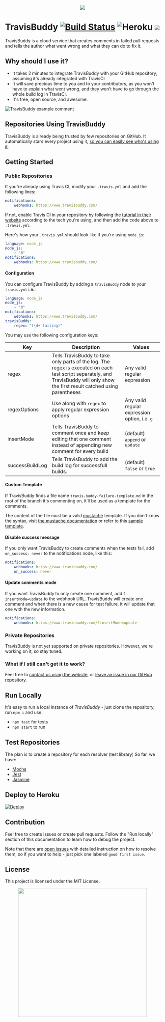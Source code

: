 <p align="center">
  <img src="https://raw.githubusercontent.com/bluzi/travis-buddy/master/public/images/header.jpg">
</p>

# TravisBuddy [![Build Status](https://travis-ci.org/bluzi/travis-buddy.svg?branch=master)](https://travis-ci.org/bluzi/travis-buddy) ![Heroku](https://heroku-badge.herokuapp.com/?app=travis-buddy-service&style=flat) <a href="https://www.statuscake.com" title="Website Uptime Monitoring"><img src="https://www.statuscake.com/App/button/index.php?Track=2MnfbAoOjQ&Days=1&Design=7" /></a>

TravisBuddy is a cloud service that creates comments in failed pull requests and tells the author what went wrong and what they can do to fix it.

## Why should I use it?

* It takes 2 minutes to integrate TravisBuddy with your GitHub repository, assuming it's already integrated with TravisCI
* It will save precious time to you and to your contributors, as you won't have to explain what went wrong, and they won't have to go through the whole build log in TravisCI.
* It's free, open source, and awesome.

![TravisBuddy example comment](https://raw.githubusercontent.com/bluzi/travis-buddy/master/public/images/example.png)

## Repositories Using TravisBuddy

TravisBuddy is already being trusted by few repositories on GitHub. It automatically stars every project using it, [so you can easily see who's using it](https://github.com/TravisBuddy?tab=stars).

## Getting Started

### Public Repositories

If you're already using Travis CI, modify your `.travis.yml` and add the following lines:

```yml
notifications:
    webhooks: https://www.travisbuddy.com/
```

If not, enable Travis CI in your repository by following the [tutorial in their website](https://docs.travis-ci.com/user/getting-started/) according to the tech you're using, and then add the code above to `.travis.yml`.

Here's how your `.travis.yml` should look like if you're using `node_js`:

```yml
language: node_js
node_js:
    - "8"
notifications:
    webhooks: https://www.travisbuddy.com/
```

#### Configuration
You can configure TravisBuddy by adding a `travisBuddy` node to your `travis.yml` i.e.: 
```yml
language: node_js
node_js:
    - "8"
notifications:
    webhooks: https://www.travisbuddy.com/
travisBuddy:
    regex: "(\d+ failing)"
```

You may use the following configuration keys:

Key | Description | Values
--- | --- | ---
regex | Tells TravisBuddy to take only parts of the log. The regex is executed on each test script separately, and TravisBuddy will only show the first result catched using parentheses | Any valid regular expression
regexOptions | Use along with `regex` to apply regular expression options      |   Any valid regular expression option, i.e. `g`
insertMode | Tells TravisBuddy to comment once and keep editing that one comment instead of appending new comment for every build | (default) `append` or `update`
successBuildLog | Tells TravisBuddy to add the build log for successfull builds. | (default) `false` or `true`

#### Custom Template

If TravisBuddy finds a file name `travis-buddy-failure-template.md` in the root of the branch it's commenting on, it'll be used as a template for the comments.

The content of the file must be a valid [mustache](https://github.com/janl/mustache.js/) template.
If you don't know the syntax, visit [the mustache documentation](https://mustache.github.io/mustache.5.html) or refer to this [sample template](https://raw.githubusercontent.com/bluzi/name-db/master/travis-buddy-failure-template.md).

#### Disable success message

If you only want TravisBuddy to create comments when the tests fail, add `on_success: never` to the notifications node, like this:

```yml
notifications:
    webhooks: https://www.travisbuddy.com/
    on_success: never
```

#### Update comments mode

If you want TravisBuddy to only create one comment, add `?insertMode=update` to the webhook URL. TravisBuddy will create one comment and when there is a new cause for test failure, it will update that one with the new information.

```yml
notifications:
    webhooks: https://www.travisbuddy.com/?insertMode=update
```


### Private Repositories

TravisBuddy is not yet supported on private repositories.
However, we're working on it, so stay tuned.

### What if I still can't get it to work?

Feel free to [contact us using the website](https://www.travisbuddy.com/contact-us), or [leave an issue in our GitHub repository](https://github.com/bluzi/travis-buddy/issues).

## Run Locally

It's easy to run a local instance of _TravisBuddy_ - just clone the repository, run `npm i` and use:

* `npm test` for tests
* `npm start` to run

## Test Repositories

The plan is to create a repository for each resolver (test library)
So far, we have:

* [Mocha](https://github.com/bluzi/travis-buddy-mocha-tests)
* [Jest](https://github.com/bluzi/travis-buddy-jest-tests)
* [Jasmine](https://github.com/bluzi/travis-buddy-jasmine-tests)

## Deploy to Heroku

[![Deploy](https://www.herokucdn.com/deploy/button.svg)](https://heroku.com/deploy)

## Contribution

Feel free to create issues or create pull requests.
Follow the "Run locally" section of this documentation to learn how to debug the project.

Note that there are [open issues](https://github.com/bluzi/travis-buddy/issues) with detailed instruction on how to resolve them, so if you want to help - just pick one labeled `good first issue`.

## License

This project is licensed under the MIT License.

<p align="center">
  <img width="420" src="https://raw.githubusercontent.com/bluzi/travis-buddy/master/public/images/logo.png">
</p>
